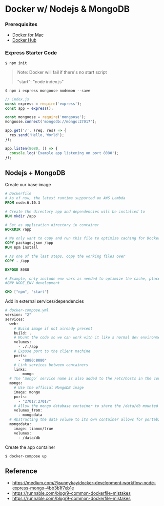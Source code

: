 # Docker w/ Nodejs & MongoDB

### Prerequisites

- [Docker for Mac](https://docs.docker.com/docker-for-mac/install/)
- [Docker Hub](https://cloud.docker.com)

### Express Starter Code

```
$ npm init
```

> Note: Docker will fail if there's no start script
> 
> "start": "node index.js"

```
$ npm i express mongoose nodemon --save
```

```js
// index.js
const express = require('express');
const app = express();

const mongoose = require('mongoose');
mongoose.connect('mongodb://mongo:27017');

app.get('/', (req, res) => {
  res.send('Hello, World');
});

app.listen(8080, () => {
  console.log('Example app listening on port 8080');
});
```

## Nodejs + MongoDB

Create our base image 

```Dockerfile
# Dockerfile
# As of now, the latest runtime supported on AWS Lambda
FROM node:6.10.3

# Create the directory app and dependencies will be installed to
RUN mkdir /app

# Set as application directory in container
WORKDIR /app

# We only want to copy and run this file to optimize caching for Docker, otherwise dependencies could be installed every time a file is changed
COPY package.json /app
RUN npm install

# As one of the last steps, copy the working files over
COPY . /app

EXPOSE 8080

# Example, only include env vars as needed to optimize the cache, place at bottom if Dockerfile doesn't need it to build the image
#ENV NODE_ENV development

CMD ["npm", "start"]
```

Add in external services/dependencies 

```Dockerfile
# docker-compose.yml
version: "2"
services:
  web:
    # Build image if not already present
    build: .
    # Mount the code so we can work with it like a normal dev environment
    volumes:
      - ./:/app
    # Expose port to the client machine
    ports:
      - "8080:8080"
    # Link services between containers
    links:
      - mongo
  # The ‘mongo’ service name is also added to the /etc/hosts in the container, allowing access to the service as such: mongodb://mongo:27017
  mongo:
    # Use the official MongoDB image
    image: mongo
    ports:
      - "27017:27017"
    # Allow the mongo database container to share the /data/db mounted volume across containers
    volumes_from:
      - mongodata
  # Abstracting the data volume to its own container allows for portability and seperate containers to share the same db
  mongodata:
    image: tianon/true
    volumes:
      - /data/db
```

Create the app container 

```
$ docker-compose up
```

## Reference

- https://medium.com/@sunnykay/docker-development-workflow-node-express-mongo-4bb3b1f7eb1e
- https://runnable.com/blog/9-common-dockerfile-mistakes
- https://runnable.com/blog/9-common-dockerfile-mistakes
